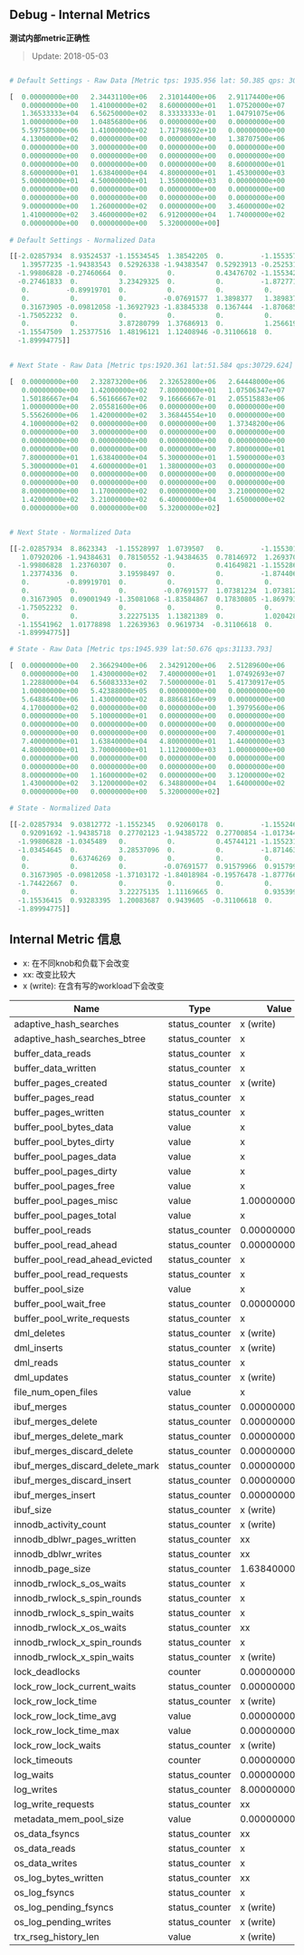 ## Debug - Internal Metrics

**测试内部metric正确性**

> Update: 2018-05-03

```` python

# Default Settings - Raw Data [Metric tps: 1935.956 lat: 50.385 qps: 30976.368]

[  0.00000000e+00   2.34431100e+06   2.31014400e+06   2.91174400e+06
   0.00000000e+00   1.41000000e+02   8.60000000e+01   1.07520000e+07
   1.36533333e+04   6.56250000e+02   8.33333333e-01   1.04791075e+06
   1.00000000e+00   1.04856800e+06   0.00000000e+00   0.00000000e+00
   5.59758000e+06   1.41000000e+02   1.71798692e+10   0.00000000e+00
   4.13000000e+02   0.00000000e+00   0.00000000e+00   1.38707500e+06
   0.00000000e+00   3.00000000e+00   0.00000000e+00   0.00000000e+00
   0.00000000e+00   0.00000000e+00   0.00000000e+00   0.00000000e+00
   0.00000000e+00   0.00000000e+00   0.00000000e+00   8.60000000e+01
   8.60000000e+01   1.63840000e+04   4.80000000e+01   1.45300000e+03
   5.00000000e+01   4.50000000e+01   1.35000000e+03   0.00000000e+00
   0.00000000e+00   0.00000000e+00   0.00000000e+00   0.00000000e+00
   0.00000000e+00   0.00000000e+00   0.00000000e+00   0.00000000e+00
   9.00000000e+00   1.26000000e+02   0.00000000e+00   3.46000000e+02
   1.41000000e+02   3.46000000e+02   6.91200000e+04   1.74000000e+02
   0.00000000e+00   0.00000000e+00   5.32000000e+00]
  
# Default Settings - Normalized Data

[[-2.02857934  8.93524537 -1.15534545  1.38542205  0.         -1.15535724
   1.39577235 -1.94383543  0.52926338 -1.94383547  0.52923913 -0.25253154
  -1.99806828 -0.27460664  0.          0.          0.43476702 -1.15534245
  -0.27461833  0.          3.23429325  0.          0.         -1.87277185
   0.         -0.89919701  0.          0.          0.          0.          0.
   0.          0.          0.         -0.07691577  1.3898377   1.3898377
   0.31673905 -0.09812058 -1.36927923 -1.83845338  0.1367444  -1.87068569
  -1.75052232  0.          0.          0.          0.          0.          0.
   0.          0.          3.87280799  1.37686913  0.          1.25661902
  -1.15547509  1.25377516  1.48196121  1.12408946 -0.31106618  0.
  -1.89994775]]
  

# Next State - Raw Data [Metric tps:1920.361 lat:51.584 qps:30729.624]

[  0.00000000e+00   2.32873200e+06   2.32652800e+06   2.64448000e+06
   0.00000000e+00   1.42000000e+02   7.80000000e+01   1.07506347e+07
   1.50186667e+04   6.56166667e+02   9.16666667e-01   2.05515883e+06
   1.00000000e+00   2.05581600e+06   0.00000000e+00   0.00000000e+00
   5.55626000e+06   1.42000000e+02   3.36844554e+10   0.00000000e+00
   4.10000000e+02   0.00000000e+00   0.00000000e+00   1.37348200e+06
   0.00000000e+00   3.00000000e+00   0.00000000e+00   0.00000000e+00
   0.00000000e+00   0.00000000e+00   0.00000000e+00   0.00000000e+00
   0.00000000e+00   0.00000000e+00   0.00000000e+00   7.80000000e+01
   7.80000000e+01   1.63840000e+04   5.30000000e+01   1.59000000e+03
   5.30000000e+01   4.60000000e+01   1.38000000e+03   0.00000000e+00
   0.00000000e+00   0.00000000e+00   0.00000000e+00   0.00000000e+00
   0.00000000e+00   0.00000000e+00   0.00000000e+00   0.00000000e+00
   8.00000000e+00   1.17000000e+02   0.00000000e+00   3.21000000e+02
   1.42000000e+02   3.21000000e+02   6.40000000e+04   1.65000000e+02
   0.00000000e+00   0.00000000e+00   5.32000000e+02]


# Next State - Normalized Data

[[-2.02857934  8.8623343  -1.15528997  1.0739507   0.         -1.15530176
   1.07920206 -1.94384631  0.78150552 -1.94384635  0.78146972  1.26937005
  -1.99806828  1.23760307  0.          0.          0.41649821 -1.15528697
   1.23774336  0.          3.19598497  0.          0.         -1.87440614
   0.         -0.89919701  0.          0.          0.          0.          0.
   0.          0.          0.         -0.07691577  1.07381234  1.07381234
   0.31673905  0.09001949 -1.35081068 -1.83584867  0.17830805 -1.86979322
  -1.75052232  0.          0.          0.          0.          0.          0.
   0.          0.          3.22275135  1.13821389  0.          1.02042811
  -1.15541962  1.01778898  1.22639363  0.9619734  -0.31106618  0.
  -1.89994775]]

# State - Raw Data [Metric tps:1945.939 lat:50.676 qps:31133.793]

[  0.00000000e+00   2.36629400e+06   2.34291200e+06   2.51289600e+06
   0.00000000e+00   1.43000000e+02   7.40000000e+01   1.07492693e+07
   1.22880000e+04   6.56083333e+02   7.50000000e-01   5.41730917e+05
   1.00000000e+00   5.42388000e+05   0.00000000e+00   0.00000000e+00
   5.64886400e+06   1.43000000e+02   8.88668160e+09   0.00000000e+00
   4.17000000e+02   0.00000000e+00   0.00000000e+00   1.39795600e+06
   0.00000000e+00   5.10000000e+01   0.00000000e+00   0.00000000e+00
   0.00000000e+00   0.00000000e+00   0.00000000e+00   0.00000000e+00
   0.00000000e+00   0.00000000e+00   0.00000000e+00   7.40000000e+01
   7.40000000e+01   1.63840000e+04   4.80000000e+01   1.44000000e+03
   4.80000000e+01   3.70000000e+01   1.11200000e+03   1.00000000e+00
   0.00000000e+00   0.00000000e+00   0.00000000e+00   0.00000000e+00
   0.00000000e+00   0.00000000e+00   0.00000000e+00   0.00000000e+00
   8.00000000e+00   1.16000000e+02   0.00000000e+00   3.12000000e+02
   1.43000000e+02   3.12000000e+02   6.34880000e+04   1.64000000e+02
   0.00000000e+00   0.00000000e+00   5.32000000e+02]

# State - Normalized Data

[[-2.02857934  9.03812772 -1.1552345   0.92060178  0.         -1.15524629
   0.92091692 -1.94385718  0.27702123 -1.94385722  0.27700854 -1.01734401
  -1.99806828 -1.0345489   0.          0.          0.45744121 -1.1552315
  -1.03454645  0.          3.28537096  0.          0.         -1.87146363
   0.          0.63746269  0.          0.          0.          0.          0.
   0.          0.          0.         -0.07691577  0.91579966  0.91579966
   0.31673905 -0.09812058 -1.37103172 -1.84018984 -0.19576478 -1.877766
  -1.74422667  0.          0.          0.          0.          0.          0.
   0.          0.          3.22275135  1.11169665  0.          0.93539938
  -1.15536415  0.93283395  1.20083687  0.9439605  -0.31106618  0.
  -1.89994775]]

````


## Internal Metric 信息

* x: 在不同knob和负载下会改变
* xx: 改变比较大
* x (write): 在含有写的workload下会改变


|            Name                  |     Type     |     Value    |
|----------------------------------|--------------|--------------|
| adaptive_hash_searches           |status_counter|x (write)|
| adaptive_hash_searches_btree     |status_counter|x|
| buffer_data_reads                |status_counter|x|
| buffer_data_written              |status_counter|x|
| buffer_pages_created             |status_counter|x (write)|
| buffer_pages_read                |status_counter|x|
| buffer_pages_written             |status_counter|x|
| buffer_pool_bytes_data           |     value    |x|
| buffer_pool_bytes_dirty          |     value    |x|
| buffer_pool_pages_data           |     value    |x|
| buffer_pool_pages_dirty          |     value    |x|
| buffer_pool_pages_free           |     value    |x|
| buffer_pool_pages_misc           |     value    |1.00000000e+00|
| buffer_pool_pages_total          |     value    |x|
| buffer_pool_reads                |status_counter|0.00000000e+00|
| buffer_pool_read_ahead           |status_counter|0.00000000e+00|
| buffer_pool_read_ahead_evicted   |status_counter|x|
| buffer_pool_read_requests        |status_counter|x|
| buffer_pool_size                 |     value    |x|
| buffer_pool_wait_free            |status_counter|0.00000000e+00|
| buffer_pool_write_requests       |status_counter|x|
| dml_deletes                      |status_counter|x (write)|
| dml_inserts                      |status_counter|x (write)|
| dml_reads                        |status_counter|x|
| dml_updates                      |status_counter|x (write)|
| file_num_open_files              |     value    |x|
| ibuf_merges                      |status_counter|0.00000000e+00|
| ibuf_merges_delete               |status_counter|0.00000000e+00|
| ibuf_merges_delete_mark          |status_counter|0.00000000e+00|
| ibuf_merges_discard_delete       |status_counter|0.00000000e+00|
| ibuf_merges_discard_delete_mark  |status_counter|0.00000000e+00|
| ibuf_merges_discard_insert       |status_counter|0.00000000e+00|
| ibuf_merges_insert               |status_counter|0.00000000e+00|
| ibuf_size                        |status_counter|x (write)|
| innodb_activity_count            |status_counter|x (write)|
| innodb_dblwr_pages_written       |status_counter|xx|
| innodb_dblwr_writes              |status_counter|xx|
| innodb_page_size                 |status_counter|1.63840000e+04|
| innodb_rwlock_s_os_waits         |status_counter|x|
| innodb_rwlock_s_spin_rounds      |status_counter|x|
| innodb_rwlock_s_spin_waits       |status_counter|x|
| innodb_rwlock_x_os_waits         |status_counter|xx|
| innodb_rwlock_x_spin_rounds      |status_counter|x|
| innodb_rwlock_x_spin_waits       |status_counter|x (write)|
| lock_deadlocks                   |    counter   |0.00000000e+00|
| lock_row_lock_current_waits      |status_counter|0.00000000e+00|
| lock_row_lock_time               |status_counter|x (write)|
| lock_row_lock_time_avg           |     value    |0.00000000e+00|
| lock_row_lock_time_max           |     value    |0.00000000e+00|
| lock_row_lock_waits              |status_counter|x (write)|
| lock_timeouts                    |    counter   |0.00000000e+00|
| log_waits                        |status_counter|0.00000000e+00|
| log_writes                       |status_counter|8.00000000e+00|
| log_write_requests               |status_counter|xx|
| metadata_mem_pool_size           |     value    |0.00000000e+00|
| os_data_fsyncs                   |status_counter|xx|
| os_data_reads                    |status_counter|x|
| os_data_writes                   |status_counter|x|
| os_log_bytes_written             |status_counter|xx|
| os_log_fsyncs                    |status_counter|x|
| os_log_pending_fsyncs            |status_counter|x (write)|
| os_log_pending_writes            |status_counter|x (write)|
| trx_rseg_history_len             |     value    |x (write)|


